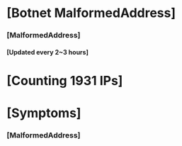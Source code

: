 # [Botnet MalformedAddress]
### [MalformedAddress]
#### [Updated every 2~3 hours]

# [Counting 1931 IPs]

# [Symptoms] 
###   [MalformedAddress]
